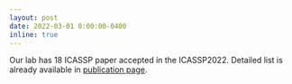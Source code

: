 ```yaml
---
layout: post
date: 2022-03-01 0:00:00-0400
inline: true
---
```


Our lab has 18 ICASSP paper accepted in the ICASSP2022. Detailed list is already available in <a href="/publications">publication page</a>.
